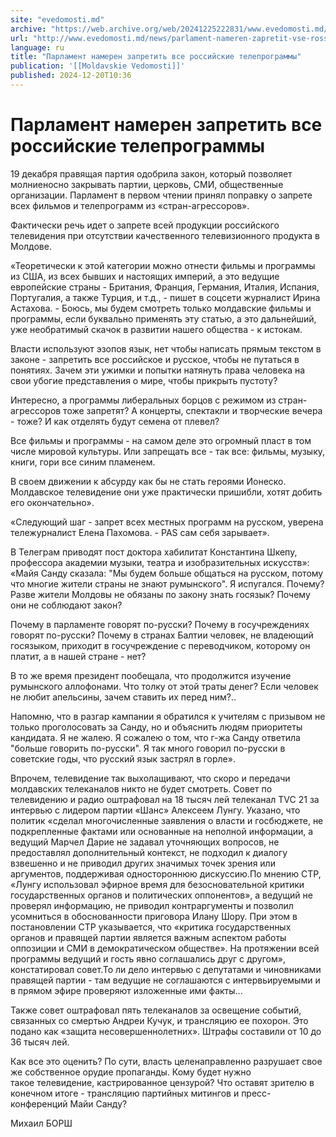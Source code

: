 ```yaml
---
site: "evedomosti.md"
archive: "https://web.archive.org/web/20241225222831/www.evedomosti.md/news/parlament-nameren-zapretit-vse-rossijskie-teleprogrammy"
url: "http://www.evedomosti.md/news/parlament-nameren-zapretit-vse-rossijskie-teleprogrammy"
language: ru
title: "Парламент намерен запретить все российские телепрограммы"
publication: '[[Moldavskie Vedomosti]]'
published: 2024-12-20T10:36
---
```


# Парламент намерен запретить все российские телепрограммы

19 декабря правящая партия одобрила закон, который позволяет молниеносно закрывать партии, церковь, СМИ, общественные организации. Парламент в первом чтении принял поправку о запрете всех фильмов и телепрограмм из «стран-агрессоров».

Фактически речь идет о запрете всей продукции российского телевидения при отсутствии качественного телевизионного продукта в Молдове.

«Теоретически к этой категории можно отнести фильмы и программы из США, из всех бывших и настоящих империй, а это ведущие европейские страны - Британия, Франция, Германия, Италия, Испания, Португалия, а также Турция, и т.д., - пишет в соцсети журналист Ирина Астахова. - Боюсь, мы будем смотреть только молдавские фильмы и программы, если буквально применять эту статью, а это дальнейший, уже необратимый скачок в развитии нашего общества - к истокам.

Власти используют эзопов язык, нет чтобы написать прямым текстом в законе - запретить все российское и русское, чтобы не путаться в понятиях. Зачем эти ужимки и попытки натянуть права человека на свои убогие представления о мире, чтобы прикрыть пустоту?

Интересно, а программы либеральных борцов с режимом из стран-агрессоров тоже запретят? А концерты, спектакли и творческие вечера - тоже? И как отделять будут семена от плевел?

Все фильмы и программы - на самом деле это огромный пласт в том числе мировой культуры. Или запрещать все - так все: фильмы, музыку, книги, гори все синим пламенем.

В своем движении к абсурду как бы не стать героями Ионеско. Молдавское телевидение они уже практически пришибли, хотят добить его окончательно».

«Следующий шаг - запрет всех местных программ на русском, уверена тележурналист Елена Пахомова. - PAS сам себя зарывает».

В Телеграм приводят пост доктора хабилитат Константина Шкепу, профессора академии музыки, театра и изобразительных искусств»: «Майя Санду сказала: "Мы будем больше общаться на русском, потому что многие жители страны не знают румынского". Я испугался. Почему? Разве жители Молдовы не обязаны по закону знать госязык? Почему они не соблюдают закон?

Почему в парламенте говорят по-русски? Почему в госучреждениях говорят по-русски? Почему в странах Балтии человек, не владеющий госязыком, приходит в госучреждение с переводчиком, которому он платит, а в нашей стране - нет?

В то же время президент пообещала, что продолжится изучение румынского аллофонами. Что толку от этой траты денег? Если человек не любит апельсины, зачем ставить их перед ним?..

Напомню, что в разгар кампании я обратился к учителям с призывом не только проголосовать за Санду, но и объяснить людям приоритеты кандидата. Я не жалею. Я сожалею о том, что г-жа Санду ответила "больше говорить по-русски". Я так много говорил по-русски в советские годы, что русский язык застрял в горле».

Впрочем, телевидение так выхолащивают, что скоро и передачи молдавских телеканалов никто не будет смотреть. Совет по телевидению и радио оштрафовал на 18 тысяч лей телеканал TVC 21 за интервью с лидером партии «Шанс» Алексеем Лунгу. Указано, что политик «сделал многочисленные заявления о власти и госбюджете, не подкрепленные фактами или основанные на неполной информации, а ведущий Марчел Дарие не задавал уточняющих вопросов, не предоставлял дополнительный контекст, не подходил к диалогу взвешенно и не приводил других значимых точек зрения или аргументов, поддерживая одностороннюю дискуссию.По мнению СТР, «Лунгу использовал эфирное время для безосновательной критики государственных органов и политических оппонентов», а ведущий не проверял информацию, не приводил контраргументы и позволил усомниться в обоснованности приговора Илану Шору. При этом в постановлении СТР указывается, что «критика государственных органов и правящей партии является важным аспектом работы оппозиции и СМИ в демократическом обществе». На протяжении всей программы ведущий и гость явно соглашались друг с другом», констатировал совет.То ли дело интервью с депутатами и чиновниками правящей партии - там ведущие не соглашаются с интервьируемыми и в прямом эфире проверяют изложенные ими факты...

Также совет оштрафовал пять телеканалов за освещение событий, связанных со смертью Андреи Кучук, и трансляцию ее похорон. Это подано как «защита несовершеннолетних». Штрафы составили от 10 до 36 тысяч лей.

Как все это оценить? По сути, власть целенаправленно разрушает свое же собственное орудие пропаганды. Кому будет нужно такое телевидение, кастрированное цензурой? Что оставят зрителю в конечном итоге - трансляцию партийных митингов и пресс-конференций Майи Санду?

Михаил БОРШ